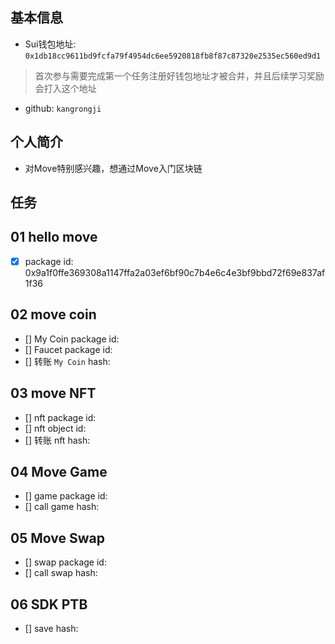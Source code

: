 ## 基本信息
- Sui钱包地址: `0x1db18cc9611bd9fcfa79f4954dc6ee5920818fb8f87c87320e2535ec560ed9d1`
> 首次参与需要完成第一个任务注册好钱包地址才被合并，并且后续学习奖励会打入这个地址
- github: `kangrongji`

## 个人简介
- 对Move特别感兴趣，想通过Move入门区块链

## 任务

##   01 hello move
- [x] package id: 0x9a1f0ffe369308a1147ffa2a03ef6bf90c7b4e6c4e3bf9bbd72f69e837af1f36

##   02 move coin
- [] My Coin package id:
- [] Faucet package id:
- [] 转账 `My Coin` hash:

##   03 move NFT
- [] nft package id:
- [] nft object id:
- [] 转账 nft  hash:

##   04 Move Game
- [] game package id:
- [] call game hash:

##   05 Move Swap
- [] swap package id:
- [] call swap hash:

##   06 SDK PTB
- [] save hash:
